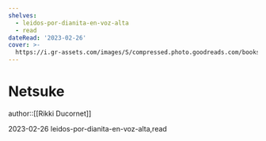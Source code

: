 ```yaml
---
shelves:
  - leidos-por-dianita-en-voz-alta
  - read
dateRead: '2023-02-26'
cover: >-
  https://i.gr-assets.com/images/S/compressed.photo.goodreads.com/books/1537164330l/41864925._SX318_.jpg
---
```

# Netsuke

author::[[Rikki Ducornet]]

2023-02-26
leidos-por-dianita-en-voz-alta,read